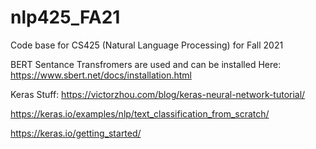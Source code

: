# nlp425_FA21
Code base for CS425 (Natural Language Processing) for Fall 2021

BERT Sentance Transfromers are used and can be installed Here:
  https://www.sbert.net/docs/installation.html
  

Keras Stuff:
  https://victorzhou.com/blog/keras-neural-network-tutorial/
  
  https://keras.io/examples/nlp/text_classification_from_scratch/
  
  https://keras.io/getting_started/
  

